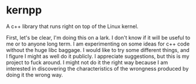 # kernpp
A c++ library that runs right on top of the Linux kernel.

First, let's be clear, I'm doing this on a lark.  I don't know if it
will be useful to me or to anyone long term.  I am experimenting on some
ideas for c++ code without the huge libc baggage.  I would like to try
some different things, and I figure I might as well do it publicly.
I appreciate suggestions, but this is my project to fuck around.
I might not do it the right way because I am interested in discovering
the characteristics of the wrongness produced by doing it the wrong way.




